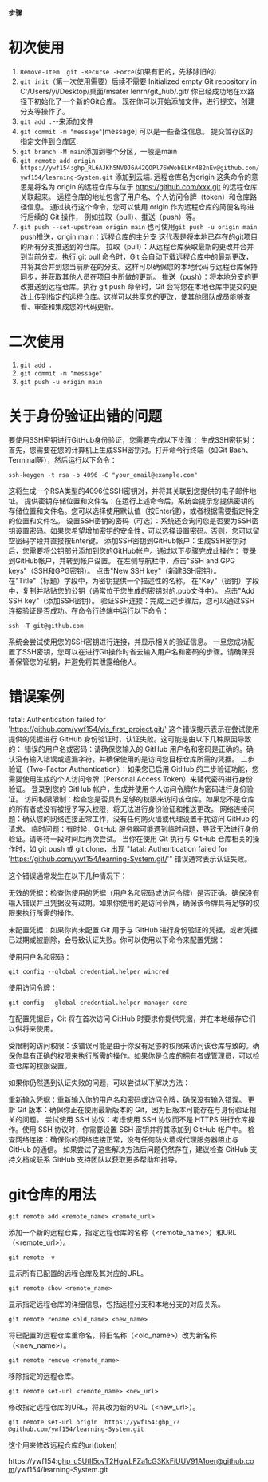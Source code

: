 **步骤**

# 初次使用

1. `Remove-Item .git -Recurse -Force`(如果有旧的，先移除旧的)
2. `git init`（第一次使用需要）后续不需要
   Initialized empty Git repository in C:/Users/yi/Desktop/桌面/msater lenrn/git_hub/.git/
   你已经成功地在xx路径下初始化了一个新的Git仓库。 现在你可以开始添加文件，进行提交，创建分支等操作了。
3. `git add .`--来添加文件
4. `git commit -m "message"`[message] 可以是一些备注信息。 
    提交暂存区的指定文件到仓库区.
5. `git branch -M main`添加到哪个分区，一般是main
6. `git remote add origin https://ywf154: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@github.com/ywf154/learning-System.git`
    添加到云端.  远程仓库名为origin
这条命令的意思是将名为 origin 的远程仓库与位于 https://github.com/xxx.git 的远程仓库关联起来。
远程仓库的地址包含了用户名、个人访问令牌（token）和仓库路径信息。
通过执行这个命令，您可以使用 origin 作为远程仓库的简便名称进行后续的 Git 操作，
例如拉取（pull）、推送（push）等。
7. `git push --set-upstream origin main`
  也可使用`git push -u origin main`
push推送，origin main：远程仓库的主分支
这代表是将本地已存在的git项目的所有分支推送到的仓库。
拉取（pull）：从远程仓库获取最新的更改并合并到当前分支。执行 git pull 命令时，Git 会自动下载远程仓库中的最新更改，并将其合并到您当前所在的分支。这样可以确保您的本地代码与远程仓库保持同步，并获取其他人员在项目中所做的更新。
推送（push）：将本地分支的更改推送到远程仓库。执行 git push 命令时，Git 会将您在本地仓库中提交的更改上传到指定的远程仓库。这样可以共享您的更改，使其他团队成员能够查看、审查和集成您的代码更新。

# 二次使用
1. `git add .`
2. `git commit -m "message"`
3. `git push -u origin main`
# 关于身份验证出错的问题

要使用SSH密钥进行GitHub身份验证，您需要完成以下步骤：
生成SSH密钥对：首先，您需要在您的计算机上生成SSH密钥对。打开命令行终端（如Git Bash、Terminal等），然后运行以下命令：

`ssh-keygen -t rsa -b 4096 -C "your_email@example.com"`

这将生成一个RSA类型的4096位SSH密钥对，并将其关联到您提供的电子邮件地址。
提供密钥存储位置和文件名：在运行上述命令后，系统会提示您提供密钥的存储位置和文件名。您可以选择使用默认值（按Enter键），或者根据需要指定特定的位置和文件名。
设置SSH密钥的密码（可选）：系统还会询问您是否要为SSH密钥设置密码。如果您希望增加密钥的安全性，可以选择设置密码。否则，您可以留空密码字段并直接按Enter键。
添加SSH密钥到GitHub帐户：生成SSH密钥对后，您需要将公钥部分添加到您的GitHub帐户。通过以下步骤完成此操作：
登录到GitHub帐户，并转到帐户设置。
在左侧导航栏中，点击"SSH and GPG keys"（SSH和GPG密钥）。
点击"New SSH key"（新建SSH密钥）。
在"Title"（标题）字段中，为密钥提供一个描述性的名称。
在"Key"（密钥）字段中，复制并粘贴您的公钥（通常位于您生成的密钥对的.pub文件中）。
点击"Add SSH key"（添加SSH密钥）。
验证SSH连接：完成上述步骤后，您可以通过SSH连接验证是否成功。在命令行终端中运行以下命令：

`ssh -T git@github.com`

系统会尝试使用您的SSH密钥进行连接，并显示相关的验证信息。
一旦您成功配置了SSH密钥，您可以在进行Git操作时省去输入用户名和密码的步骤。请确保妥善保管您的私钥，并避免将其泄露给他人。

# 错误案例

fatal: Authentication failed for 'https://github.com/ywf154/yis_first_project.git/'
这个错误提示表示在尝试使用提供的凭据进行 GitHub 身份验证时，认证失败。这可能是由以下几种原因导致的：
错误的用户名或密码：请确保您输入的 GitHub 用户名和密码是正确的。确认没有输入错误或遗漏字符，并确保使用的是访问您目标仓库所需的凭据。
二步验证（Two-Factor Authentication）：如果您已启用 GitHub 的二步验证功能，您需要使用生成的个人访问令牌（Personal Access Token）来替代密码进行身份验证。
登录到您的 GitHub 帐户，生成并使用个人访问令牌作为密码进行身份验证。
访问权限限制：检查您是否具有足够的权限来访问该仓库。如果您不是仓库的所有者或没有被授予写入权限，将无法进行身份验证和推送更改。
网络连接问题：确认您的网络连接正常工作，没有任何防火墙或代理设置干扰访问 GitHub 的请求。
临时问题：有时候，GitHub 服务器可能遇到临时问题，导致无法进行身份验证。请等待一段时间后再次尝试。
当你在使用 Git 执行与 GitHub 仓库相关的操作时，如 git push 或 git clone，出现 "fatal: Authentication failed for 'https://github.com/ywf154/learning-System.git/'" 错误通常表示认证失败。

这个错误通常发生在以下几种情况下：

无效的凭据：检查你使用的凭据（用户名和密码或访问令牌）是否正确。确保没有输入错误并且凭据没有过期。如果你使用的是访问令牌，确保该令牌具有足够的权限来执行所需的操作。

未配置凭据：如果你尚未配置 Git 用于与 GitHub 进行身份验证的凭据，或者凭据已过期或被删除，会导致认证失败。你可以使用以下命令来配置凭据：

使用用户名和密码：

`git config --global credential.helper wincred`

使用访问令牌：

`git config --global credential.helper manager-core`

在配置凭据后，Git 将在首次访问 GitHub 时要求你提供凭据，并在本地缓存它们以供将来使用。

受限制的访问权限：该错误可能是由于你没有足够的权限来访问该仓库导致的。确保你具有正确的权限来执行所需的操作。如果你是仓库的拥有者或管理员，可以检查仓库的权限设置。

如果你仍然遇到认证失败的问题，可以尝试以下解决方法：

重新输入凭据：重新输入你的用户名和密码或访问令牌，确保没有输入错误。
更新 Git 版本：确保你正在使用最新版本的 Git，因为旧版本可能存在与身份验证相关的问题。
尝试使用 SSH 协议：考虑使用 SSH 协议而不是 HTTPS 进行仓库操作。使用 SSH 协议时，你需要设置 SSH 密钥并将其添加到 GitHub 帐户中。
检查网络连接：确保你的网络连接正常，没有任何防火墙或代理服务器阻止与 GitHub 的通信。
如果尝试了这些解决方法后问题仍然存在，建议检查 GitHub 支持文档或联系 GitHub 支持团队以获取更多帮助和指导。

# git仓库的用法


`git remote add <remote_name> <remote_url>`

添加一个新的远程仓库，指定远程仓库的名称（<remote_name>）和URL（<remote_url>）。

`git remote -v`

显示所有已配置的远程仓库及其对应的URL。

`git remote show <remote_name>`

显示指定远程仓库的详细信息，包括远程分支和本地分支的对应关系。

`git remote rename <old_name> <new_name>`

将已配置的远程仓库重命名，将旧名称（<old_name>）改为新名称（<new_name>）。

`git remote remove <remote_name>`

移除指定的远程仓库。

`git remote set-url <remote_name> <new_url>`

修改指定远程仓库的URL，将其改为新的URL（<new_url>）。


`git remote set-url origin  https://ywf154:ghp_??@github.com/ywf154/learning-System.git`

这个用来修改远程仓库的url(token)

https://ywf154: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@github.com/ywf154/learning-System.git 